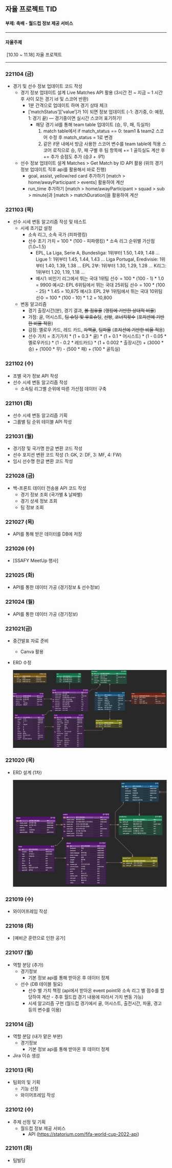 ## 자율 프로젝트 TID

#### 부제: 축배 - 월드컵 정보 제공 서비스



---

#### 자율주제

​	[10.10 ~ 11.18] 자율 프로젝트

---



### 221104 (금)

- 경기 및 선수 정보 업데이트 코드 작성
  - 경기 정보 업데이트 설계
    Live Matches API 활용 (3시간 전 ~ 지금 ~ 1 시간 후 사이 모든 경기 id 및 스코어 반환)
    - 1분 간격으로 업데이트 하며 경기 상태 체크
    - [’matchStatus’][’value’]가 1이 되면 정보 업데이트 (-1: 경기중, 0: 예정, 1: 경기 끝) — 경기중이면 실시간 스코어 표기하기!
      - 해당 경기 id를 통해 team table 업데이트 (승, 무, 패, 득실차)
        1. match table에서 if match_status == 0: team1 & team2 스코어 수정 후 match_status = 1로 변경
        2. 같은 if문 내에서 방금 사용한 스코어 변수를 team table에 적용 스코어 로직으로 승, 무, 패 구별 후 팀 항목에 += 1 골득실도 계산 후 += 추가 승점도 추가 (승*3 + 무*1)
  - 선수 정보 업데이트 설계
    Matches > Get Match by ID API 활용
    (위의 경기 정보 업데이트 직후 api를 활용해서 바로 진행)
    - goal, assist, yellow/red card 추가하기 [match > home/awayParticipant > events] 활용하여 계산
    - run_time 추가하기 [match > home/awayParticipant > squad > sub > minute]과 [match > matchDuration]을 활용하여 계산




### 221103 (목)

- 선수 시세 변동 알고리즘 작성 및 테스트
  - 시세 초기값 설정
    - 소속 리그, 소속 국가 (피파랭킹)
    - 선수 초기 가치 = 100 * (100 - 피파랭킹) * 소속 리그 순위별 가산점 (1.0~1.5)
      - EPL, La Liga, Serie A, Bundesliga: 1위부터 1.50, 1.49, 1.48 ...
        Ligue 1: 1위부터 1.45, 1.44, 1.43 ...
        Liga Portugal, Eredivisie: 1위부터 1.40, 1.39, 1.38 ...
        EPL 2부: 1위부터 1.30, 1.29,  1.28 ...
        K리그: 1위부터 1.20, 1.19, 1.18 ...
      - 예시1: 비인기 리그에서 뛰는 국대 1위팀 선수 = 100 * (100 - 1) * 1.0 = 9900
        예시2: EPL 6위팀에서 뛰는 국대 25위팀 선수 = 100 * (100 - 25) * 1.45 = 10,875
        예시3: EPL 2부 1위팀에서 뛰는 국대 10위팀 선수 = 100 * (100 - 10) * 1.2 = 10,800
  - 변동 알고리즘
    - 경기 출장시간(분), 경기 결과, ~~볼 점유율~~ (~~랭킹에 기반한 상대적 비율~~)
    - 가점: 골, 어시스트, ~~팀 슈팅 및 유효슈팅~~, ~~선방~~, ~~코너킥횟수~~ (~~포지션에 기반한 비율 적용~~)
    - 감점: 옐로우 카드, 레드 카드, ~~자책골~~, ~~팀파울~~  (~~포지션에 기반한 비율 적용~~)
    - 선수 가치 = 초기가치 * (1 + 0.3 * 골) * (1 + 0.1 * 어시스트) * (1 - 0.05 * 옐로우카드) * (1 - 0.2 * 레드카드) * (1 + 0.002 * 출장시간) +
      (3000 * 승) + (1000 * 무) - (500 * 패) + (100 * 골득실)



### 221102 (수)

- 조별 국가 정보 API 작성
- 선수 시세 변동 알고리즘 작성
  - 소속팀 리그별 순위에 따른 가산점 데이터 구축




### 221101 (화)

- 선수 시세 변동 알고리즘 기획
- 그룹별 팀 순위 테이블 API 작성



### 221031 (월)

- 경기장 및 국가명 한글 변환 코드 작성
- 선수 포지션 변환 코드 작성 (1: GK, 2: DF, 3: MF, 4: FW)
- 임시 선수명 한글 변환 코드 작성



### 221028 (금)

- 백-프론트 데이터 전송용 API 코드 작성
  - 경기 정보 조회 (국가별 & 날짜별)
  - 경기 상세 정보 조회
  - 팀 정보 조회




### 221027 (목)

- API를 통해 받은 데이터를 DB에 저장



### 221026 (수)

- [SSAFY MeetUp 행사]



### 221025 (화)

- API를 통한 데이터 가공 (경기정보 & 선수정보)



### 221024 (월)

- API를 통한 데이터 가공 (경기정보)



### 221021(금)

- 중간발표 자료 준비
  - Canva 활용
  
- ERD 수정

  ![image-20221031155937296](%5B%EC%9E%90%EC%9C%A8%20%ED%94%84%EB%A1%9C%EC%A0%9D%ED%8A%B8%20TID%5D.assets/image-20221031155937296.png)




### 221020 (목)

- ERD 설계 (1차)

  ![image-20221020110543745](%5B%EC%9E%90%EC%9C%A8%20%ED%94%84%EB%A1%9C%EC%A0%9D%ED%8A%B8%20TID%5D.assets/image-20221020110543745.png)



### 221019 (수)

- 와이어프레임 작성



### 221018 (화)

- [예비군 훈련으로 인한 공가]



### 221017 (월)

- 역할 분담 (추가)
  - 경기정보
    - 기본 정보 api를 통해 받아온 후 데이터 정제
  - 선수 (DB 테이블 필요)
    - 선수 별 가치 책정 (api에서 받아온 event point와 소속 리그 별 점수를 할당하여 계산 - 추후 월드컵 경기 내용에 따라서 가치 변동 가능)
    - 시세 알고리즘 구현 (월드컵 경기에서 골, 어시스트, 출전시간, 파울, 경고 등의 변수를 이용)



### 221014 (금)

- 역할 분담 (내가 맡은 부분)
  - 경기정보
    - 기본 정보 api를 통해 받아온 후 데이터 정제
- Jira 이슈 생성



### 221013 (목)

- 팀회의 및 기획
  - 기능 선정
  - 와이어프레임 작성



### 221012 (수)

- 주제 선정 및 기획
  - 월드컵 정보 제공 서비스
    - API (https://statorium.com/fifa-world-cup-2022-api)



### 221011 (화)

- 팀빌딩